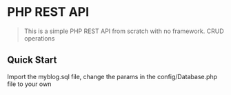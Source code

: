 # PHP REST API

> This is a simple PHP REST API from scratch with no framework.
> CRUD operations

## Quick Start

Import the myblog.sql file, change the params in the config/Database.php file to your own
